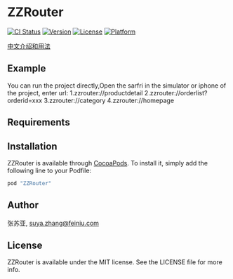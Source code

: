 # ZZRouter

[![CI Status](http://img.shields.io/travis/张苏亚/ZZRouter.svg?style=flat)](https://travis-ci.org/张苏亚/ZZRouter)
[![Version](https://img.shields.io/cocoapods/v/ZZRouter.svg?style=flat)](http://cocoapods.org/pods/ZZRouter)
[![License](https://img.shields.io/cocoapods/l/ZZRouter.svg?style=flat)](http://cocoapods.org/pods/ZZRouter)
[![Platform](https://img.shields.io/cocoapods/p/ZZRouter.svg?style=flat)](http://cocoapods.org/pods/ZZRouter)

[中文介绍和用法](http://www.jianshu.com/p/f7a4e311fe99)
## Example

You can run the project directly,Open the sarfri in the simulator or iphone of the project, enter url: 
1.zzrouter://productdetail
2.zzrouter://orderlist?orderid=xxx
3.zzrouter://category
4.zzrouter://homepage


## Requirements

## Installation

ZZRouter is available through [CocoaPods](http://cocoapods.org). To install
it, simply add the following line to your Podfile:

```ruby
pod "ZZRouter"
```

## Author

张苏亚, suya.zhang@feiniu.com

## License

ZZRouter is available under the MIT license. See the LICENSE file for more info.
